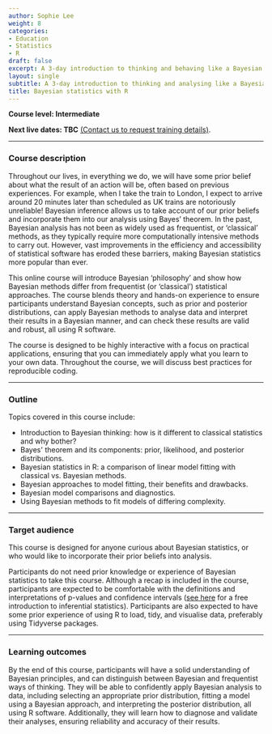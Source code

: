 ```yaml
---
author: Sophie Lee
weight: 8
categories:
- Education
- Statistics
- R
draft: false
excerpt: A 3-day introduction to thinking and behaving like a Bayesian! Understand the concepts behind Bayesian statistics, carry out statistical analysis using Bayesian approaches in R, and learn to interpret results from a Bayesian perspective
layout: single
subtitle: A 3-day introduction to thinking and analysing like a Bayesian.
title: Bayesian statistics with R
---
```


**Course level: Intermediate**

**Next live dates: TBC** [(Contact us to request training details)](/contact).

---

### Course description
Throughout our lives, in everything we do, we will have some prior belief about what the result of an action will be, often based on previous experiences. For example, when I take the train to London, I expect to arrive around 20 minutes later than scheduled as UK trains are notoriously unreliable! Bayesian inference allows us to take account of our prior beliefs and incorporate them into our analysis using Bayes’ theorem. In the past, Bayesian analysis has not been as widely used as frequentist, or ‘classical’ methods, as they typically require more computationally intensive methods to carry out. However, vast improvements in the efficiency and accessibility of statistical software has eroded these barriers, making Bayesian statistics more popular than ever.

This online course will introduce Bayesian ‘philosophy’ and show how Bayesian methods differ from frequentist (or ‘classical’) statistical approaches. The course blends theory and hands-on experience to ensure participants understand Bayesian concepts, such as prior and posterior distributions, can apply Bayesian methods to analyse data and interpret their results in a Bayesian manner, and can check these results are valid and robust, all using R software.

The course is designed to be highly interactive with a focus on practical applications, ensuring that you can immediately apply what you learn to your own data. Throughout the course, we will discuss best practices for reproducible coding.

---

### Outline
Topics covered in this course include:

- Introduction to Bayesian thinking: how is it different to classical statistics and why bother?
- Bayes' theorem and its components: prior, likelihood, and posterior distributions.
- Bayesian statistics in R: a comparison of linear model fitting with classical vs. Bayesian methods.
- Bayesian approaches to model fitting, their benefits and drawbacks.
- Bayesian model comparisons and diagnostics.
- Using Bayesian methods to fit models of differing complexity.

---

### Target audience
This course is designed for anyone curious about Bayesian statistics, or who would like to incorporate their prior beliefs into analysis. 

Participants do not need prior knowledge or experience of Bayesian statistics to take this course. Although a recap is included in the course, participants are expected to be comfortable with the definitions and interpretations of p-values and confidence intervals ([see here](https://equationsofdisease.com/courses/inferential-statistics/) for a free introduction to inferential statistics). Participants are also expected to have some prior experience of using R to load, tidy, and visualise data, preferably using Tidyverse packages.

---

### Learning outcomes
By the end of this course, participants will have a solid understanding of Bayesian principles, and can distinguish between Bayesian and frequentist ways of thinking. They will be able to confidently apply Bayesian analysis to data, including selecting an appropriate prior distribution, fitting a model using a Bayesian approach, and interpreting the posterior distribution, all using R software. Additionally, they will learn how to diagnose and validate their analyses, ensuring reliability and accuracy of their results.
